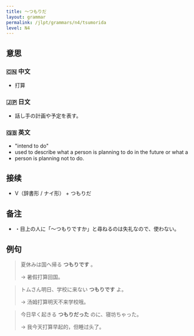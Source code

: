 ```yaml
---
title: 〜つもりだ
layout: grammar
permalink: /jlpt/grammars/n4/tsumorida
level: N4
---
```


## 意思

### 🇨🇳 中文

- 打算

### 🇯🇵 日文

- 話し手の計画や予定を表す。

### 🇬🇧 英文

- "intend to do"
- used to describe what a person is planning to do in the future or what a
- person is planning not to do.

## 接续

- V（辞書形 / ナイ形） + つもりだ

## 备注

- ・目上の人に「〜つもりですか」と尋ねるのは失礼なので、使わない。

## 例句

> 夏休みは国へ帰る **つもりです** 。
>
> → 暑假打算回国。

> トムさん明日、学校に来ない **つもりです** よ。
>
> → 汤姆打算明天不来学校哦。

> 今日早く起きる **つもりだった** のに、寝坊ちゃった。
>
> → 我今天打算早起的，但睡过头了。

